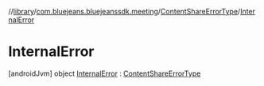 //[library](../../../../index.md)/[com.bluejeans.bluejeanssdk.meeting](../../index.md)/[ContentShareErrorType](../index.md)/[InternalError](index.md)



# InternalError  
 [androidJvm] object [InternalError](index.md) : [ContentShareErrorType](../index.md)   

